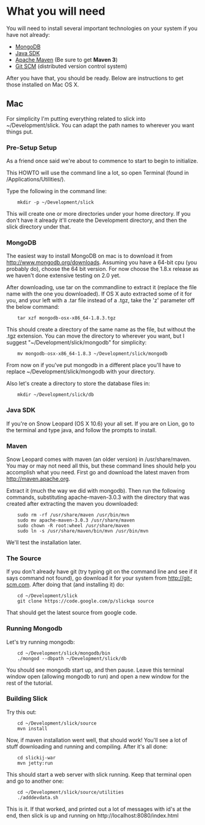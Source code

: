 # What you will need #

You will need to install several important technologies on your system if you have not already:

  * [MongoDB](http://mongodb.org)
  * [Java SDK](http://www.oracle.com/technetwork/java/javase/downloads/java-se-jdk-7-download-432154.html)
  * [Apache Maven](http://maven.apache.org) (Be sure to get **Maven 3**)
  * [Git SCM](http://git-scm.com) (distributed version control system)

After you have that, you should be ready.  Below are instructions to get those installed on Mac OS X.

## Mac ##

For simplicity I'm putting everything related to slick into ~/Development/slick.  You can adapt the path names to wherever you want things put.

### Pre-Setup Setup ###

As a friend once said we're about to commence to start to begin to initialize.

This HOWTO will use the command line a lot, so open Terminal (found in /Applications/Utilities/).

Type the following in the command line:

```
	mkdir -p ~/Development/slick
```

This will create one or more directories under your home directory.  If you don't have it already it'll create the Development directory, and then the slick directory under that.

### MongoDB ###

The easiest way to install MongoDB on mac is to download it from http://www.mongodb.org/downloads.  Assuming you have a 64-bit cpu (you probably do), choose the 64 bit version.  For now choose the 1.8.x release as we haven't done extensive testing on 2.0 yet.

After downloading, use tar on the commandline to extract it (replace the file name with the one you downloaded).  If OS X auto extracted some of it for you, and your left with a .tar file instead of a .tgz, take the 'z' parameter off the below command:
```
	tar xzf mongodb-osx-x86_64-1.8.3.tgz
```

This should create a directory of the same name as the file, but without the .tgz extension.  You can move the directory to wherever you want, but I suggest "~/Development/slick/mongodb" for simplicity:

```
	mv mongodb-osx-x86_64-1.8.3 ~/Development/slick/mongodb
```

From now on if you've put mongodb in a different place you'll have to replace ~/Development/slick/mongodb with your directory.

Also let's create a directory to store the database files in:

```
	mkdir ~/Development/slick/db
```

### Java SDK ###

If you're on Snow Leopard (OS X 10.6) your all set.  If you are on Lion, go to the terminal and type java, and follow the prompts to install.

### Maven ###

Snow Leopard comes with maven (an older version) in /usr/share/maven.  You may or may not need all this, but these command lines should help you accomplish what you need.  First go and download the latest maven from http://maven.apache.org.

Extract it (much the way we did with mongodb).  Then run the following commands, substituting apache-maven-3.0.3 with the directory that was created after extracting the maven you downloaded:

```
	sudo rm -rf /usr/share/maven /usr/bin/mvn
	sudo mv apache-maven-3.0.3 /usr/share/maven
	sudo chown -R root:wheel /usr/share/maven
	sudo ln -s /usr/share/maven/bin/mvn /usr/bin/mvn
```

We'll test the installation later.

### The Source ###

If you don't already have git (try typing git on the command line and see if it says command not found), go download it for your system from http://git-scm.com.  After doing that (and installing it) do:

```
	cd ~/Development/slick
	git clone https://code.google.com/p/slickqa source
```

That should get the latest source from google code.

### Running Mongodb ###

Let's try running mongodb:

```
	cd ~/Development/slick/mongodb/bin
	./mongod --dbpath ~/Development/slick/db
```

You should see mongodb start up, and then pause.  Leave this terminal window open (allowing mongodb to run) and open a new window for the rest of the tutorial.

### Building Slick ###

Try this out:

```
	cd ~/Development/slick/source
	mvn install
```

Now, if maven installation went well, that should work!  You'll see a lot of stuff downloading and running and compiling.  After it's all done:

```
	cd slickij-war
	mvn jetty:run
```

This should start a web server with slick running.  Keep that terminal open and go to another one:

```
	cd ~/Development/slick/source/utilities
	./adddevdata.sh
```

This is it.  If that worked, and printed out a lot of messages with id's at the end, then slick is up and running on http://localhost:8080/index.html